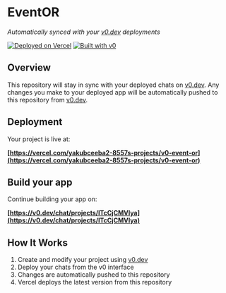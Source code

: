 # EventOR

*Automatically synced with your [v0.dev](https://v0.dev) deployments*

[![Deployed on Vercel](https://img.shields.io/badge/Deployed%20on-Vercel-black?style=for-the-badge&logo=vercel)](https://vercel.com/yakubceeba2-8557s-projects/v0-event-or)
[![Built with v0](https://img.shields.io/badge/Built%20with-v0.dev-black?style=for-the-badge)](https://v0.dev/chat/projects/lTcCjCMVIya)

## Overview

This repository will stay in sync with your deployed chats on [v0.dev](https://v0.dev).
Any changes you make to your deployed app will be automatically pushed to this repository from [v0.dev](https://v0.dev).

## Deployment

Your project is live at:

**[https://vercel.com/yakubceeba2-8557s-projects/v0-event-or](https://vercel.com/yakubceeba2-8557s-projects/v0-event-or)**

## Build your app

Continue building your app on:

**[https://v0.dev/chat/projects/lTcCjCMVIya](https://v0.dev/chat/projects/lTcCjCMVIya)**

## How It Works

1. Create and modify your project using [v0.dev](https://v0.dev)
2. Deploy your chats from the v0 interface
3. Changes are automatically pushed to this repository
4. Vercel deploys the latest version from this repository
